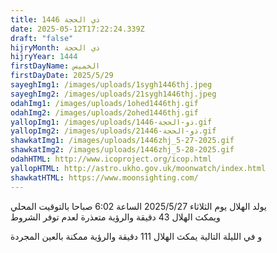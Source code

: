 ```yaml
---
title: ذي الحجة 1446
date: 2025-05-12T17:22:24.339Z
draft: "false"
hijryMonth: ذي الحجة
hijryYear: 1444
firstDayName: الخميس
firstDayDate: 2025/5/29
sayeghImg1: /images/uploads/1sygh1446thj.jpeg
sayeghImg2: /images/uploads/21sygh1446thj.jpeg
odahImg1: /images/uploads/1ohed1446thj.gif
odahImg2: /images/uploads/2ohed1446thj.gif
yallopImg1: /images/uploads/ذو-الحجة-1446.gif
yallopImg2: /images/uploads/2ذو-الحجة-1446.gif
shawkatImg1: /images/uploads/1446zhj_5-27-2025.gif
shawkatImg2: /images/uploads/1446zhj_5-28-2025.gif
odahHTML: http://www.icoproject.org/icop.html
yallopHTML: http://astro.ukho.gov.uk/moonwatch/index.html
shawkatHTML: https://www.moonsighting.com/
---
```



يولد الهلال يوم الثلاثاء 2025/5/27 الساعة 6:02 صباحا بالتوقيت المحلي\
و﻿يمكث الهلال 43 دقيقة والرؤية متعذرة لعدم توفر الشروط

و﻿ في الليلة التالية يمكث الهلال 111 دقيقة والرؤية ممكنة بالعين المجردة